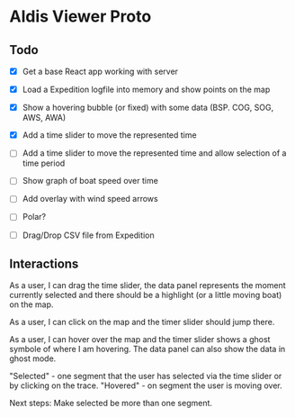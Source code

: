 # Aldis Viewer Proto

## Todo

 - [x] Get a base React app working with server
 - [x] Load a Expedition logfile into memory and show points on the map
 - [x] Show a hovering bubble (or fixed) with some data (BSP. COG, SOG, AWS, AWA)
 - [x] Add a time slider to move the represented time
 - [ ] Add a time slider to move the represented time and allow selection of a time period
 - [ ] Show graph of boat speed over time
 - [ ] Add overlay with wind speed arrows
 - [ ] Polar?
 - [ ] Drag/Drop CSV file from Expedition


## Interactions

As a user, I can drag the time slider, the data panel represents the moment currently selected and there should be a highlight (or a little moving boat) on the map.

As a user, I can click on the map and the timer slider should jump there.

As a user, I can hover over the map and the timer slider shows a ghost symbole of where I am hovering. The data panel can also show the data in ghost mode.



"Selected" - one segment that the user has selected via the time slider or by clicking on the trace.
"Hovered" - on segment the user is moving over.

Next steps:
Make selected be more than one segment.